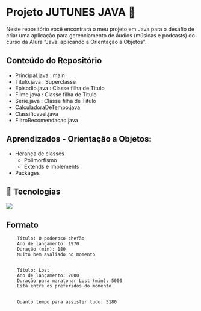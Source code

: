 <h1> Projeto JUTUNES JAVA 🚀</h1>

Neste repositório você encontrará o meu projeto em Java para o desafio de criar uma aplicação para gerenciamento de áudios (músicas e podcasts) do curso da Alura "Java: aplicando a Orientação a Objetos". 

## Conteúdo do Repositório 
  - Principal.java : main
  - Titulo.java : Superclasse
  - Episodio.java : Classe filha de Titulo
  - Filme.java : Classe filha de Titulo
  - Serie.java : Classe filha de Titulo
  - CalculadoraDeTempo.java
  - Classificavel.java
  - FiltroRecomendacao.java


## Aprendizados - Orientação a Objetos:

- Herança de classes
  - Polimorfismo
  - Extends e Implements
- Packages

## 🚀 Tecnologias
<div>
   <img src="https://img.shields.io/badge/Java-ED8B00?style=for-the-badge&logo=java&logoColor=white">
</div>

## Formato 
<div>
  <text>
                  
        Título: O poderoso chefão
        Ano de lançamento: 1970
        Duração (min): 180
        Muito bem avaliado no momento


        Título: Lost
        Ano de lançamento: 2000
        Duração para maratonar Lost (min): 5000
        Está entre os preferidos do momento


        Quanto tempo para assistir tudo: 5180
        
  </text> 
</div>

